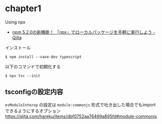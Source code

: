 # chapter1

Using npx

- [npm 5.2.0の新機能！ 「npx」でローカルパッケージを手軽に実行しよう - Qiita](https://qiita.com/tonkotsuboy_com/items/8227f5993769c3df533d)

インストール

```shell script
$ npm install --save-dev typescript
```

以下のコマンドで初期化する

```
$ npx tsc --init
```


## tsconfigの設定内容
`esModuleInterop` の設定は `module:commonjs` 形式で吐き出した場合でもimportできるようにするオプション
https://qiita.com/hareku/items/dbf0752aa76499a895fd#module-commonjs
